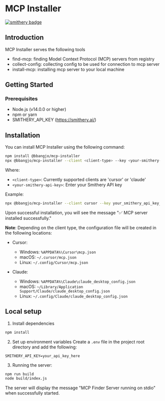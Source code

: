 # MCP Installer

[![smithery badge](https://smithery.ai/badge/@bbangjooo/mcp-finder-mcp-server)](https://smithery.ai/server/@bbangjooo/mcp-finder-mcp-server)

## Introduction

MCP Installer serves the following tools

- find-mcp: finding Model Context Protocol (MCP) servers from registry
- collect-config: collecting config to be used for connection to mcp server
- install-mcp: installing mcp server to your local machine

## Getting Started

### Prerequisites

- Node.js (v14.0.0 or higher)
- npm or yarn
- SMITHERY_API_KEY (https://smithery.ai/)

## Installation

You can install MCP Installer using the following command:

```bash
npm install @bbangjo/mcp-installer
npx @bbangjo/mcp-installer --client <client-type> --key <your-smithery-api-key>
```

Where:

- `<client-type>`: Currently supported clients are 'cursor' or 'claude'
- `<your-smithery-api-key>`: Enter your Smithery API key

Example:

```bash
npx @bbangjo/mcp-installer --client cursor --key your_smithery_api_key_here
```

Upon successful installation, you will see the message "✅ MCP server installed successfully."

**Note**: Depending on the client type, the configuration file will be created in the following locations:

- Cursor:

  - Windows: `%APPDATA%\Cursor\mcp.json`
  - macOS: `~/.cursor/mcp.json`
  - Linux: `~/.config/Cursor/mcp.json`

- Claude:
  - Windows: `%APPDATA%\Claude\claude_desktop_config.json`
  - macOS: `~/Library/Application Support/Claude/claude_desktop_config.json`
  - Linux: `~/.config/Claude/claude_desktop_config.json`

## Local setup

1. Install dependencies

```bash
npm install
```

2. Set up environment variables
   Create a `.env` file in the project root directory and add the following:

```
SMITHERY_API_KEY=your_api_key_here
```

3. Running the server:

```bash
npm run build
node build/index.js
```

The server will display the message "MCP Finder Server running on stdio" when successfully started.
